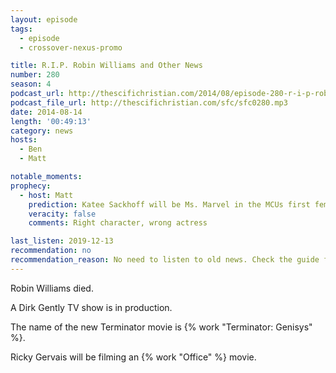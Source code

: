 ```yaml
---
layout: episode
tags:
  - episode
  - crossover-nexus-promo

title: R.I.P. Robin Williams and Other News
number: 280
season: 4
podcast_url: http://thescifichristian.com/2014/08/episode-280-r-i-p-robin-williams-and-other-news/
podcast_file_url: http://thescifichristian.com/sfc/sfc0280.mp3
date: 2014-08-14
length: '00:49:13'
category: news
hosts:
  - Ben
  - Matt

notable_moments: 
prophecy: 
  - host: Matt
    prediction: Katee Sackhoff will be Ms. Marvel in the MCUs first female led movie.
    veracity: false
    comments: Right character, wrong actress

last_listen: 2019-12-13
recommendation: no
recommendation_reason: No need to listen to old news. Check the guide for what's interesting in hindsight.
---
```

Robin Williams died.

A Dirk Gently TV show is in production.

The name of the new Terminator movie is {% work "Terminator: Genisys" %}.

Ricky Gervais will be filming an {% work "Office" %} movie.